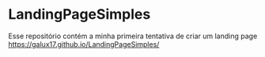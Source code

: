 # LandingPageSimples

Esse repositório contém a minha primeira tentativa de criar um landing page 
https://galux17.github.io/LandingPageSimples/
